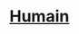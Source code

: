 ﻿---
!LinkItem
Link: human_hd.md
NameLink: <!--NameLink-->[Humain](hd_human.md)<!--/NameLink-->
Id: races_hd.md#humain
ParentLink: races_hd.md#races
Name: Humain
ParentName: Races
AltName: '[Human](#)'
Attributes:
  NameLink: '[Humain](hd_human.md)'
  Markdown: >+
    ## <!--NameLink-->[Humain](hd_human.md)<!--/NameLink-->


    - SRD: <!--AltName-->[Human](#)<!--/AltName-->

  AltName: '[Human](#)'
AttributesDictionary: >+
  NameLink: '[Humain](hd_human.md)'

  Markdown: >+

    ## <!--NameLink-->[Humain](hd_human.md)<!--/NameLink-->





    - SRD: <!--AltName-->[Human](#)<!--/AltName-->



  AltName: '[Human](#)'

---




# [Humain](hd_human.md)



